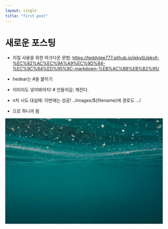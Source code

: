 ```yaml
---
layout: single
title: "first post"
---
```


# 새로운 포스팅
 - 지킬 사용을 위한 마크다운 문법: https://teddylee777.github.io/jekyll/Jekyll-%EC%82%AC%EC%9A%A9%EC%9D%84-%EC%9C%84%ED%95%9C-markdown-%EB%AC%B8%EB%B2%95/

 - hedear는 #을 붙이기

 - 이미지도 넣어봐야지! # 안들어감; 깨진다.

 - n차 시도 대실패: 이번에는 성공! ../images/${filename}에 경로도 .../

 - 으로 하니까 됨

   

![ocean-1845110_1280](..\images\2023-09-04-first_post\ocean-1845110_1280.jpg)
